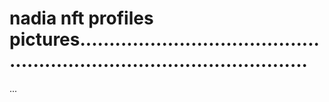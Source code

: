 # nadia nft profiles pictures............................................................................................
...
